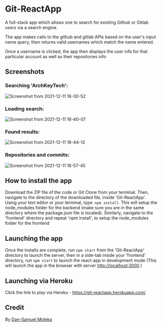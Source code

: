 # Git-ReactApp
A full-stack app which allows one to search for existing Github or Gitlab users via a search engine.

The app makes calls to the github and gitlab APIs based on the user's input name query, then returns
valid usernames which match the name entered.

Once a username is clicked, the app then displays the user info for that particular account as well
as their repositories info

## Screenshots
### Searching 'ArchKeyTech':
![Screenshot from 2021-12-11 16-30-52](https://user-images.githubusercontent.com/50621192/145680924-8ab51804-f0a8-4004-8386-7cadf9d5990b.png)

### Loading search:
![Screenshot from 2021-12-11 16-40-07](https://user-images.githubusercontent.com/50621192/145680938-f0b2f46c-52f1-4d17-a9cc-7cfd1c12aba4.png)


### Found results:
![Screenshot from 2021-12-11 16-44-12](https://user-images.githubusercontent.com/50621192/145680951-a0b29f5d-bd14-49fa-a7ab-83211ad22a41.png)

### Repositories and commits:
![Screenshot from 2021-12-11 16-57-45](https://user-images.githubusercontent.com/50621192/145681171-8073d704-7ef5-4379-afcd-66f620ddd1e8.png)

## How to install the app

Download the ZIP file of the code or Git Clone from your terminal. Then, navigate to the directory of the downloaded file, inside 'Git-ReactApp'. Using your text editor or your terminal, type` npm install`. This will setup the node_modules folder for the backend (make sure you are in the same directory where the package.json file is located). Similarly, navigate to the 'frontend' directory and repeat 'npm install', to setup the node_modules folder for the frontend

## Launching the app

Once the installs are complete, run `npm start` from the 'Git-ReactApp' directory to launch the server, then in a side-tab inside your 'frontend' directory, run `npm start` to launch the react-app in development mode (This will launch the app in the browser with server [http://localhost:3000](http://localhost:3000) )


## Launching via Heroku

Click the link to play via Heroku - https://git-reactapp.herokuapp.com/


## Credit

By [Dan-Samuel Moleka](https://github.com/ArchKeyTechnique)
